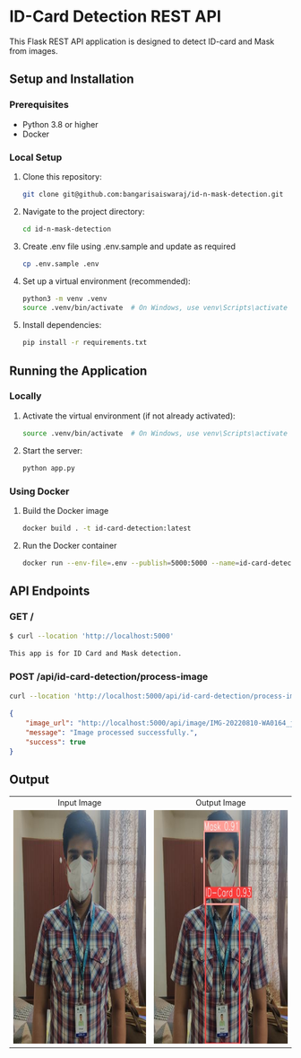 # ID-Card Detection REST API

This Flask REST API application is designed to detect ID-card and Mask from images.

## Setup and Installation

### Prerequisites
- Python 3.8 or higher
- Docker

### Local Setup

1. Clone this repository:
    ```bash
    git clone git@github.com:bangarisaiswaraj/id-n-mask-detection.git
    ```

2. Navigate to the project directory:
    ```bash
    cd id-n-mask-detection
    ```

3. Create .env file using .env.sample and update as required
    ```bash
    cp .env.sample .env
    ```

4. Set up a virtual environment (recommended):
    ```bash
    python3 -m venv .venv
    source .venv/bin/activate  # On Windows, use venv\Scripts\activate
    ```

5. Install dependencies:
    ```bash
    pip install -r requirements.txt
    ```

## Running the Application
### Locally

1. Activate the virtual environment (if not already activated):
    ```bash
    source .venv/bin/activate  # On Windows, use venv\Scripts\activate
    ```

2. Start the server:
    ```bash
    python app.py
    ```

### Using Docker

1. Build the Docker image
    ```bash
    docker build . -t id-card-detection:latest
    ```

2. Run the Docker container
    ```bash
    docker run --env-file=.env --publish=5000:5000 --name=id-card-detection id-card-detection:latest
    ```

## API Endpoints

### GET /

```bash
$ curl --location 'http://localhost:5000'
```

```bash
This app is for ID Card and Mask detection.
```

### POST /api/id-card-detection/process-image
```bash
curl --location 'http://localhost:5000/api/id-card-detection/process-image' --form 'file=@"/Users/bangari.swaraj/Work/CV/images/ID Detection/IMG-20220810-WA0164_jpg.rf.9ddf26e0e9cbe22e11947513aeb9204b.jpg"'
```

```json
{
    "image_url": "http://localhost:5000/api/image/IMG-20220810-WA0164_jpg.rf.9ddf26e0e9cbe22e11947513aeb9204b.jpg",
    "message": "Image processed successfully.",
    "success": true
}
```

## Output

<table>
  <tr>
    <td align="center">Input Image</td>
     <td align="center">Output Image</td>
  </tr>
  <tr>
    <td><img src="sample-test-images/IMG_20220810_181345_jpg.rf.757590a88667df42fbda8958163101ce.jpg" width=416 height=416></td>
    <td><img src="sample-output-images/IMG_20220810_181345_jpg.rf.757590a88667df42fbda8958163101ce.jpg" width=416 height=416></td>
  </tr>
 </table>
